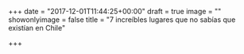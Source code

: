 +++
date = "2017-12-01T11:44:25+00:00"
draft = true
image = ""
showonlyimage = false
title = "7 increíbles lugares que no sabías que existían en Chile"

+++

